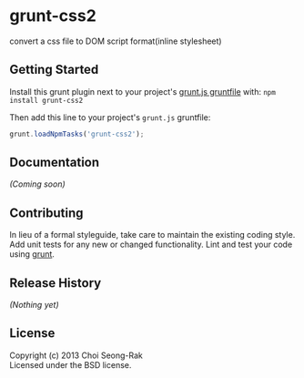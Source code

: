 # grunt-css2

convert a css file to DOM script format(inline stylesheet)

## Getting Started
Install this grunt plugin next to your project's [grunt.js gruntfile][getting_started] with: `npm install grunt-css2`

Then add this line to your project's `grunt.js` gruntfile:

```javascript
grunt.loadNpmTasks('grunt-css2');
```

[grunt]: https://github.com/cowboy/grunt
[getting_started]: https://github.com/cowboy/grunt/blob/master/docs/getting_started.md

## Documentation
_(Coming soon)_

## Contributing
In lieu of a formal styleguide, take care to maintain the existing coding style. Add unit tests for any new or changed functionality. Lint and test your code using [grunt][grunt].

## Release History
_(Nothing yet)_

## License
Copyright (c) 2013 Choi Seong-Rak  
Licensed under the BSD license.
